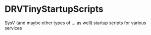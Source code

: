 DRVTinyStartupScripts
=====================

SysV (and maybe other types of ... as well) startup scripts for various services
